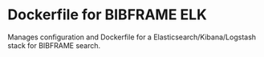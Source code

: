 # Dockerfile for BIBFRAME ELK

Manages configuration and Dockerfile for a Elasticsearch/Kibana/Logstash
stack for BIBFRAME search. 
